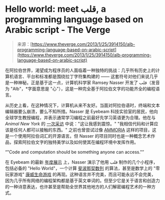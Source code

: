 <!--yml

category: 未分类

date: 2024-05-27 14:52:37

-->

# Hello world: meet قلب, a programming language based on Arabic script - The Verge

> 来源：[https://www.theverge.com/2013/1/25/3914150/alb-programming-language-based-on-arabic-script](https://www.theverge.com/2013/1/25/3914150/alb-programming-language-based-on-arabic-script)

在阿拉伯世界，渴望成为程序员的人面临着一种独特的挑战：几乎所有历史上的计算机语言、平台和标准都是围绕拉丁字符集构建的 —— 这套符号对他们来说几乎是一种神秘。正是基于这一点，计算机科学家 Ramsey Nasser 开发了 قلب（发音为 "Alb"，*字面意思是 "心"），这是一种完全基于阿拉伯文字的功能齐全的编程语言。

从历史上看，在这种情况下，计算机从来不友好。当面对阿拉伯语时，终端和文本编辑器要么崩溃，要么不知所措。Nasser 是 Eyebeam 科技实验室的居民，他向全球学生教授编程，并表示通常学习编程之前最好先学习英语更为合理。他在与 *Animal New York* 的 [一次采访](http://www.animalnewyork.com/2013/arabic-programming-language-at-eyebeam-%D9%82%D9%84%D8%A8-opens-the-world/) 中说："这让我感到震惊。" "我相信代码和计算应该是任何人都可以接触的东西。" 之前也曾尝试过像 [AMMORIA](http://sourceforge.net/projects/ammoria/) 这样的项目，这是一个使用阿拉伯词汇的开源语言。但 Nasser 的项目同时也是一种概念艺术作品，探索阿拉伯文字的独特美学以及如何使其在编程环境中发挥作用。

<q class="right">"Code and computation should be something anyone can access."</q>

在 Eyebeam 的最新 [年度展示](http://www.eyebeam.org/events/annual-showcase) 上，Nasser 演示了他用 قلب 制作的几个小程序，包括必备的 "Hello World"，一个计算 [斐波那契数列](https://en.wikipedia.org/wiki/Fibonacci_number) 的算法，甚至是数学上的 "零玩家游戏" [康威生命游戏](https://en.wikipedia.org/wiki/Conway's_Game_of_Life) 的再现。这种语言并不完美，而且可能永远不会完美，因为几乎所有网络的编程架构都是基于英文单词的。但至少它是关于语言和创造力的一种诗意表达，也许甚至是帮助全世界其他地方的人们解密编程艺术的一种方式。
